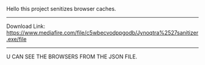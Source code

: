 Hello this project senitizes browser caches.

----------------------------------------------------------------------------------------------------

Download Link: https://www.mediafire.com/file/c5wbecvodppgodb/Jynoqtra%2527sanitizer.exe/file

----------------------------------------------------------------------------------------------------

U CAN SEE THE BROWSERS FROM THE JSON FILE.

